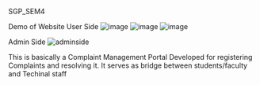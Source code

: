   S G P _ S E M 4 

 Demo of Website 
 User Side 
![image](https://github.com/AnujModi13/SGP_SEM4/assets/98648535/7a7458cb-910b-488a-8188-0e262121efd4)
![image](https://github.com/AnujModi13/SGP_SEM4/assets/98648535/bcd314ca-a667-427e-b836-dec0a490fdc7)
![image](https://github.com/AnujModi13/SGP_SEM4/assets/98648535/52af9b53-0078-4897-8569-b42e30a24267)

 Admin Side 
![adminside](https://github.com/AnujModi13/SGP_SEM4/assets/98648535/5e22bfad-6586-41d3-b27d-a5ae56e38c82)


This is basically a Complaint Management Portal Developed for registering Complaints and resolving it.
It serves as bridge between students/faculty and Techinal staff

